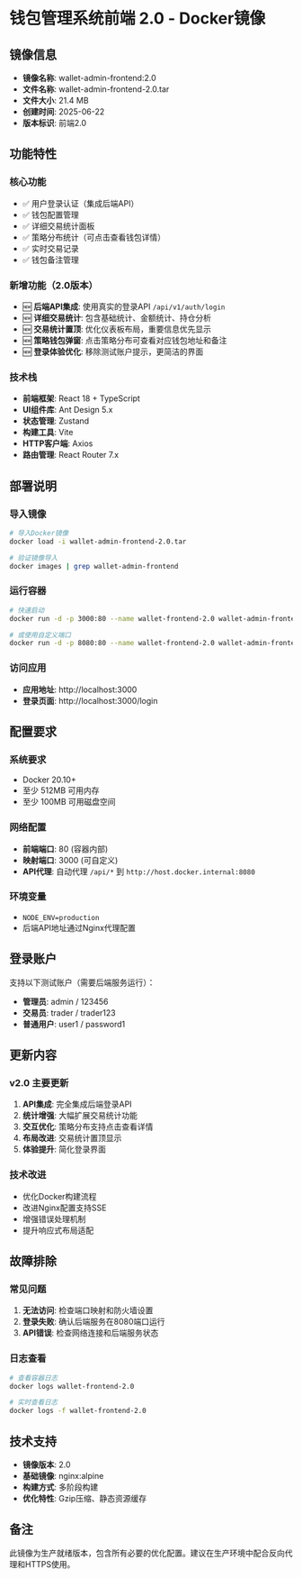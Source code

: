 # 钱包管理系统前端 2.0 - Docker镜像

## 镜像信息

- **镜像名称**: wallet-admin-frontend:2.0
- **文件名称**: wallet-admin-frontend-2.0.tar
- **文件大小**: 21.4 MB
- **创建时间**: 2025-06-22
- **版本标识**: 前端2.0

## 功能特性

### 核心功能
- ✅ 用户登录认证（集成后端API）
- ✅ 钱包配置管理
- ✅ 详细交易统计面板
- ✅ 策略分布统计（可点击查看钱包详情）
- ✅ 实时交易记录
- ✅ 钱包备注管理

### 新增功能（2.0版本）
- 🆕 **后端API集成**: 使用真实的登录API `/api/v1/auth/login`
- 🆕 **详细交易统计**: 包含基础统计、金额统计、持仓分析
- 🆕 **交易统计置顶**: 优化仪表板布局，重要信息优先显示
- 🆕 **策略钱包弹窗**: 点击策略分布可查看对应钱包地址和备注
- 🆕 **登录体验优化**: 移除测试账户提示，更简洁的界面

### 技术栈
- **前端框架**: React 18 + TypeScript
- **UI组件库**: Ant Design 5.x
- **状态管理**: Zustand
- **构建工具**: Vite
- **HTTP客户端**: Axios
- **路由管理**: React Router 7.x

## 部署说明

### 导入镜像
```bash
# 导入Docker镜像
docker load -i wallet-admin-frontend-2.0.tar

# 验证镜像导入
docker images | grep wallet-admin-frontend
```

### 运行容器
```bash
# 快速启动
docker run -d -p 3000:80 --name wallet-frontend-2.0 wallet-admin-frontend:2.0

# 或使用自定义端口
docker run -d -p 8080:80 --name wallet-frontend-2.0 wallet-admin-frontend:2.0
```

### 访问应用
- **应用地址**: http://localhost:3000
- **登录页面**: http://localhost:3000/login

## 配置要求

### 系统要求
- Docker 20.10+
- 至少 512MB 可用内存
- 至少 100MB 可用磁盘空间

### 网络配置
- **前端端口**: 80 (容器内部)
- **映射端口**: 3000 (可自定义)
- **API代理**: 自动代理 `/api/*` 到 `http://host.docker.internal:8080`

### 环境变量
- `NODE_ENV=production`
- 后端API地址通过Nginx代理配置

## 登录账户

支持以下测试账户（需要后端服务运行）：
- **管理员**: admin / 123456
- **交易员**: trader / trader123  
- **普通用户**: user1 / password1

## 更新内容

### v2.0 主要更新
1. **API集成**: 完全集成后端登录API
2. **统计增强**: 大幅扩展交易统计功能
3. **交互优化**: 策略分布支持点击查看详情
4. **布局改进**: 交易统计置顶显示
5. **体验提升**: 简化登录界面

### 技术改进
- 优化Docker构建流程
- 改进Nginx配置支持SSE
- 增强错误处理机制
- 提升响应式布局适配

## 故障排除

### 常见问题
1. **无法访问**: 检查端口映射和防火墙设置
2. **登录失败**: 确认后端服务在8080端口运行
3. **API错误**: 检查网络连接和后端服务状态

### 日志查看
```bash
# 查看容器日志
docker logs wallet-frontend-2.0

# 实时查看日志
docker logs -f wallet-frontend-2.0
```

## 技术支持

- **镜像版本**: 2.0
- **基础镜像**: nginx:alpine
- **构建方式**: 多阶段构建
- **优化特性**: Gzip压缩、静态资源缓存

## 备注

此镜像为生产就绪版本，包含所有必要的优化配置。建议在生产环境中配合反向代理和HTTPS使用。
